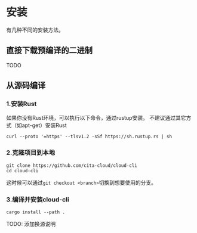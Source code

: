 # 安装

有几种不同的安装方法。

## 直接下载预编译的二进制
TODO

## 从源码编译

### 1.安装Rust
如果你没有Rust环境，可以执行以下命令，通过rustup安装。
不建议通过其它方式（如apt-get）安装Rust
```
curl --proto '=https' --tlsv1.2 -sSf https://sh.rustup.rs | sh
```

### 2.克隆项目到本地

```
git clone https://github.com/cita-cloud/cloud-cli
cd cloud-cli
```

这时候可以通过`git checkout <branch>`切换到想要使用的分支。

### 3.编译并安装cloud-cli

```
cargo install --path .
```

TODO: 添加换源说明
